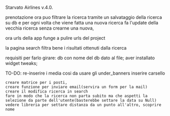 Starvato Airlines v.4.0.

prenotazione ora puo filtrare la ricerca tramite un salvataggio della ricerca su db e per ogni volta che viene fatta una nuova ricerca fa l'update della vecchia ricerca senza crearne una nuova, 

ora urls della app funge a pulire urls del project

la pagina search filtra bene i risultati ottenuti dalla ricerca


requisiti per farlo girare:
    db con nome del db dato al file;
    aver installato widget tweaks;

TO-DO:
    re-inserire i media cosi da usare gli under_banners
    inserire carsello

    creare matrice per i posti,
    creare funzione per inviare email(servira un form per la mail)
    creare il modifica ricerca in search
    fare in modo che la ricerca non parta subito ma che aspetti la selezione da parte dell'utente(basterebbe settare la data su Null)
    vedere libreria per settare distanza da un punto all'altro, scoprire nome